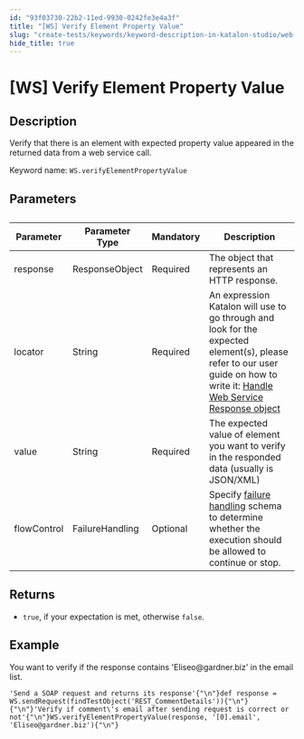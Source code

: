 ```yaml
---
id: "93f03730-22b2-11ed-9930-0242fe3e4a3f"
title: "[WS] Verify Element Property Value"
slug: "create-tests/keywords/keyword-description-in-katalon-studio/web-service-keywords/ws-verify-element-property-value"
hide_title: true
---
```


# <a id="id_0" class="anchor_top_offset"/><a id="ariaid-title1" class="anchor_top_offset"/>[WS] Verify Element Property Value


## <a id="id_0__id_1" class="anchor_top_offset"/>Description

<p xmlns="http://www.w3.org/1999/xhtml" className="p">Verify that there is an element with expected property value appeared in the returned data from a web service call.</p> 
<p xmlns="http://www.w3.org/1999/xhtml" className="p">Keyword name: <code className="ph codeph">WS.verifyElementPropertyValue</code></p> 

## <a id="id_0__id_2" class="anchor_top_offset"/>Parameters

<table xmlns="http://www.w3.org/1999/xhtml" className="table anchor_top_offset" id="id_0__031355c3-85fd-4a38-94f3-c7496604105a"><caption /><thead className="thead"><tr className><th className="entry anchor_top_offset" id="id_0__031355c3-85fd-4a38-94f3-c7496604105a__entry__1">Parameter</th><th className="entry anchor_top_offset" id="id_0__031355c3-85fd-4a38-94f3-c7496604105a__entry__2">Parameter Type</th><th className="entry anchor_top_offset" id="id_0__031355c3-85fd-4a38-94f3-c7496604105a__entry__3">Mandatory</th><th className="entry anchor_top_offset" id="id_0__031355c3-85fd-4a38-94f3-c7496604105a__entry__4">Description</th></tr></thead><tbody className="tbody"><tr className><td className="entry" headers="id_0__031355c3-85fd-4a38-94f3-c7496604105a__entry__1 id_0__031355c3-85fd-4a38-94f3-c7496604105a__entry__2 id_0__031355c3-85fd-4a38-94f3-c7496604105a__entry__3 id_0__031355c3-85fd-4a38-94f3-c7496604105a__entry__4 ">response</td><td className="entry" headers="id_0__031355c3-85fd-4a38-94f3-c7496604105a__entry__1 id_0__031355c3-85fd-4a38-94f3-c7496604105a__entry__2 id_0__031355c3-85fd-4a38-94f3-c7496604105a__entry__3 id_0__031355c3-85fd-4a38-94f3-c7496604105a__entry__4 ">ResponseObject</td><td className="entry" headers="id_0__031355c3-85fd-4a38-94f3-c7496604105a__entry__1 id_0__031355c3-85fd-4a38-94f3-c7496604105a__entry__2 id_0__031355c3-85fd-4a38-94f3-c7496604105a__entry__3 id_0__031355c3-85fd-4a38-94f3-c7496604105a__entry__4 ">Required</td><td className="entry" headers="id_0__031355c3-85fd-4a38-94f3-c7496604105a__entry__1 id_0__031355c3-85fd-4a38-94f3-c7496604105a__entry__2 id_0__031355c3-85fd-4a38-94f3-c7496604105a__entry__3 id_0__031355c3-85fd-4a38-94f3-c7496604105a__entry__4 ">The object that represents an HTTP response.</td></tr><tr className><td className="entry" headers="id_0__031355c3-85fd-4a38-94f3-c7496604105a__entry__1 id_0__031355c3-85fd-4a38-94f3-c7496604105a__entry__2 id_0__031355c3-85fd-4a38-94f3-c7496604105a__entry__3 id_0__031355c3-85fd-4a38-94f3-c7496604105a__entry__4 ">locator</td><td className="entry" headers="id_0__031355c3-85fd-4a38-94f3-c7496604105a__entry__1 id_0__031355c3-85fd-4a38-94f3-c7496604105a__entry__2 id_0__031355c3-85fd-4a38-94f3-c7496604105a__entry__3 id_0__031355c3-85fd-4a38-94f3-c7496604105a__entry__4 ">String</td><td className="entry" headers="id_0__031355c3-85fd-4a38-94f3-c7496604105a__entry__1 id_0__031355c3-85fd-4a38-94f3-c7496604105a__entry__2 id_0__031355c3-85fd-4a38-94f3-c7496604105a__entry__3 id_0__031355c3-85fd-4a38-94f3-c7496604105a__entry__4 ">Required</td><td className="entry" headers="id_0__031355c3-85fd-4a38-94f3-c7496604105a__entry__1 id_0__031355c3-85fd-4a38-94f3-c7496604105a__entry__2 id_0__031355c3-85fd-4a38-94f3-c7496604105a__entry__3 id_0__031355c3-85fd-4a38-94f3-c7496604105a__entry__4 ">An expression Katalon will use to go through and look for the expected element(s), please refer to our user guide on how to write it: <a className="xref" href="/docs/create-tests/test-objects/api-test-objects/handle-response-messages-in-katalon-studio">Handle Web Service Response object</a> </td></tr><tr className><td className="entry" headers="id_0__031355c3-85fd-4a38-94f3-c7496604105a__entry__1 id_0__031355c3-85fd-4a38-94f3-c7496604105a__entry__2 id_0__031355c3-85fd-4a38-94f3-c7496604105a__entry__3 id_0__031355c3-85fd-4a38-94f3-c7496604105a__entry__4 ">value</td><td className="entry" headers="id_0__031355c3-85fd-4a38-94f3-c7496604105a__entry__1 id_0__031355c3-85fd-4a38-94f3-c7496604105a__entry__2 id_0__031355c3-85fd-4a38-94f3-c7496604105a__entry__3 id_0__031355c3-85fd-4a38-94f3-c7496604105a__entry__4 ">String</td><td className="entry" headers="id_0__031355c3-85fd-4a38-94f3-c7496604105a__entry__1 id_0__031355c3-85fd-4a38-94f3-c7496604105a__entry__2 id_0__031355c3-85fd-4a38-94f3-c7496604105a__entry__3 id_0__031355c3-85fd-4a38-94f3-c7496604105a__entry__4 ">Required</td><td className="entry" headers="id_0__031355c3-85fd-4a38-94f3-c7496604105a__entry__1 id_0__031355c3-85fd-4a38-94f3-c7496604105a__entry__2 id_0__031355c3-85fd-4a38-94f3-c7496604105a__entry__3 id_0__031355c3-85fd-4a38-94f3-c7496604105a__entry__4 ">The expected value of element you want to verify in the responded data (usually is JSON/XML)</td></tr><tr className><td className="entry" headers="id_0__031355c3-85fd-4a38-94f3-c7496604105a__entry__1 id_0__031355c3-85fd-4a38-94f3-c7496604105a__entry__2 id_0__031355c3-85fd-4a38-94f3-c7496604105a__entry__3 id_0__031355c3-85fd-4a38-94f3-c7496604105a__entry__4 ">flowControl</td><td className="entry" headers="id_0__031355c3-85fd-4a38-94f3-c7496604105a__entry__1 id_0__031355c3-85fd-4a38-94f3-c7496604105a__entry__2 id_0__031355c3-85fd-4a38-94f3-c7496604105a__entry__3 id_0__031355c3-85fd-4a38-94f3-c7496604105a__entry__4 ">FailureHandling</td><td className="entry" headers="id_0__031355c3-85fd-4a38-94f3-c7496604105a__entry__1 id_0__031355c3-85fd-4a38-94f3-c7496604105a__entry__2 id_0__031355c3-85fd-4a38-94f3-c7496604105a__entry__3 id_0__031355c3-85fd-4a38-94f3-c7496604105a__entry__4 ">Optional</td><td className="entry" headers="id_0__031355c3-85fd-4a38-94f3-c7496604105a__entry__1 id_0__031355c3-85fd-4a38-94f3-c7496604105a__entry__2 id_0__031355c3-85fd-4a38-94f3-c7496604105a__entry__3 id_0__031355c3-85fd-4a38-94f3-c7496604105a__entry__4 ">Specify <a className="xref" href="/docs/maintain/configure-failure-handling-settings-in-katalon-studio">failure handling</a> schema to determine whether the execution should be allowed to continue or stop.</td></tr></tbody></table> 

## <a id="id_0__id_3" class="anchor_top_offset"/>Returns

<ul xmlns="http://www.w3.org/1999/xhtml" className="ul"><li className="li"> <code className="ph codeph">true</code>, if your expectation is met, otherwise <code className="ph codeph">false</code>.</li></ul> 

## <a id="id_0__id_4" class="anchor_top_offset"/>Example

<p xmlns="http://www.w3.org/1999/xhtml" className="p">You want to verify if the response contains 'Eliseo@gardner.biz' in the email list.</p> 
<pre xmlns="http://www.w3.org/1999/xhtml" className="pre codeblock"><code>'Send a SOAP request and returns its response'{"\n"}def response = WS.sendRequest(findTestObject('REST_CommentDetails')){"\n"}{"\n"}'Verify if comment\'s email after sending request is correct or not'{"\n"}WS.verifyElementPropertyValue(response, '[0].email', 'Eliseo@gardner.biz'){"\n"}</code></pre> 
